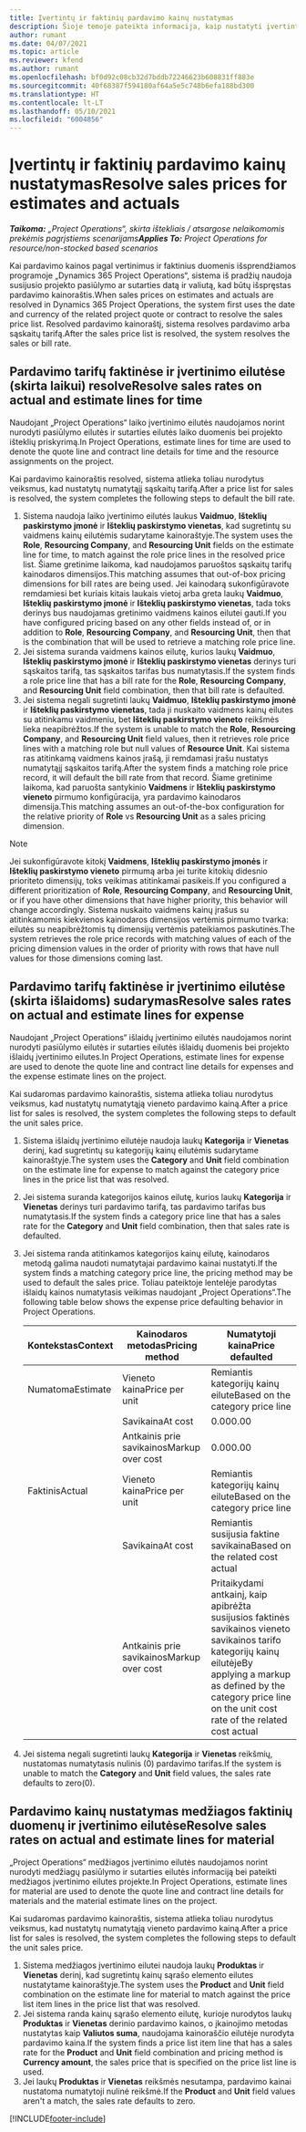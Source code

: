 ```yaml
---
title: Įvertintų ir faktinių pardavimo kainų nustatymas
description: Šioje temoje pateikta informacija, kaip nustatyti įvertintus ir faktinius pardavimo tarifus.
author: rumant
ms.date: 04/07/2021
ms.topic: article
ms.reviewer: kfend
ms.author: rumant
ms.openlocfilehash: bf0d92c08cb32d7bddb72246623b608831ff883e
ms.sourcegitcommit: 40f68387f594180af64a5e5c748b6efa188bd300
ms.translationtype: HT
ms.contentlocale: lt-LT
ms.lasthandoff: 05/10/2021
ms.locfileid: "6004856"
---
```

# <a name="resolve-sales-prices-for-estimates-and-actuals"></a><span data-ttu-id="e2d60-103">Įvertintų ir faktinių pardavimo kainų nustatymas</span><span class="sxs-lookup"><span data-stu-id="e2d60-103">Resolve sales prices for estimates and actuals</span></span>

<span data-ttu-id="e2d60-104">_**Taikoma:** „Project Operations“, skirta ištekliais / atsargose nelaikomomis prekėmis pagrįstiems scenarijams_</span><span class="sxs-lookup"><span data-stu-id="e2d60-104">_**Applies To:** Project Operations for resource/non-stocked based scenarios_</span></span>

<span data-ttu-id="e2d60-105">Kai pardavimo kainos pagal vertinimus ir faktinius duomenis išsprendžiamos programoje „Dynamics 365 Project Operations“, sistema iš pradžių naudoja susijusio projekto pasiūlymo ar sutarties datą ir valiutą, kad būtų išspręstas pardavimo kainoraštis.</span><span class="sxs-lookup"><span data-stu-id="e2d60-105">When sales prices on estimates and actuals are resolved in Dynamics 365 Project Operations, the system first uses the date and currency of the related project quote or contract to resolve the sales price list.</span></span> <span data-ttu-id="e2d60-106">Resolved pardavimo kainoraštį, sistema resolves pardavimo arba sąskaitų tarifą.</span><span class="sxs-lookup"><span data-stu-id="e2d60-106">After the sales price list is resolved, the system resolves the sales or bill rate.</span></span>

## <a name="resolve-sales-rates-on-actual-and-estimate-lines-for-time"></a><span data-ttu-id="e2d60-107">Pardavimo tarifų faktinėse ir įvertinimo eilutėse (skirta laikui) resolve</span><span class="sxs-lookup"><span data-stu-id="e2d60-107">Resolve sales rates on actual and estimate lines for time</span></span>

<span data-ttu-id="e2d60-108">Naudojant „Project Operations“ laiko įvertinimo eilutės naudojamos norint nurodyti pasiūlymo eilutės ir sutarties eilutės laiko duomenis bei projekto išteklių priskyrimą.</span><span class="sxs-lookup"><span data-stu-id="e2d60-108">In Project Operations, estimate lines for time are used to denote the quote line and contract line details for time and the resource assignments on the project.</span></span>

<span data-ttu-id="e2d60-109">Kai pardavimo kainoraštis resolved, sistema atlieka toliau nurodytus veiksmus, kad nustatytų numatytąjį sąskaitų tarifą.</span><span class="sxs-lookup"><span data-stu-id="e2d60-109">After a price list for sales is resolved, the system completes the following steps to default the bill rate.</span></span>

1. <span data-ttu-id="e2d60-110">Sistema naudoja laiko įvertinimo eilutės laukus **Vaidmuo**, **Išteklių paskirstymo įmonė** ir **Išteklių paskirstymo vienetas**, kad sugretintų su vaidmens kainų eilutėmis sudarytame kainoraštyje.</span><span class="sxs-lookup"><span data-stu-id="e2d60-110">The system uses the **Role**, **Resourcing Company**, and **Resourcing Unit** fields on the estimate line for time, to match against the role price lines in the resolved price list.</span></span> <span data-ttu-id="e2d60-111">Šiame gretinime laikoma, kad naudojamos paruoštos sąskaitų tarifų kainodaros dimensijos.</span><span class="sxs-lookup"><span data-stu-id="e2d60-111">This matching assumes that out-of-box pricing dimensions for bill rates are being used.</span></span> <span data-ttu-id="e2d60-112">Jei kainodarą sukonfigūravote remdamiesi bet kuriais kitais laukais vietoj arba greta laukų **Vaidmuo**, **Išteklių paskirstymo įmonė** ir **Išteklių paskirstymo vienetas**, tada toks derinys bus naudojamas gretinimo vaidmens kainos eilutei gauti.</span><span class="sxs-lookup"><span data-stu-id="e2d60-112">If you have configured pricing based on any other fields instead of, or in addition to **Role**, **Resourcing Company**, and **Resourcing Unit**, then that is the combination that will be used to retrieve a matching role price line.</span></span>
2. <span data-ttu-id="e2d60-113">Jei sistema suranda vaidmens kainos eilutę, kurios laukų **Vaidmuo**, **Išteklių paskirstymo įmonė** ir **Išteklių paskirstymo vienetas** derinys turi sąskaitos tarifą, tas sąskaitos tarifas bus numatytasis.</span><span class="sxs-lookup"><span data-stu-id="e2d60-113">If the system finds a role price line that has a bill rate for the **Role**, **Resourcing Company**, and **Resourcing Unit** field combination, then that bill rate is defaulted.</span></span>
3. <span data-ttu-id="e2d60-114">Jei sistema negali sugretinti laukų **Vaidmuo**, **Išteklių paskirstymo įmonė** ir **Išteklių paskirstymo vienetas**, tada ji nuskaito vaidmens kainų eilutes su atitinkamu vaidmeniu, bet **Išteklių paskirstymo vieneto** reikšmės lieka neapibrėžtos.</span><span class="sxs-lookup"><span data-stu-id="e2d60-114">If the system is unable to match the **Role**, **Resourcing Company**, and **Resourcing Unit** field values, then it retrieves role price lines with a matching role but null values of **Resource Unit**.</span></span> <span data-ttu-id="e2d60-115">Kai sistema ras atitinkamą vaidmens kainos įrašą, ji remdamasi įrašu nustatys numatytąjį sąskaitos tarifą.</span><span class="sxs-lookup"><span data-stu-id="e2d60-115">After the system finds a matching role price record, it will default the bill rate from that record.</span></span> <span data-ttu-id="e2d60-116">Šiame gretinime laikoma, kad paruošta santykinio **Vaidmens** ir **Išteklių paskirstymo vieneto** pirmumo konfigūracija, yra pardavimo kainodaros dimensija.</span><span class="sxs-lookup"><span data-stu-id="e2d60-116">This matching assumes an out-of-the-box configuration for the relative priority of **Role** vs **Resourcing Unit** as a sales pricing dimension.</span></span>

> [!NOTE]
> <span data-ttu-id="e2d60-117">Jei sukonfigūravote kitokį **Vaidmens**, **Išteklių paskirstymo įmonės** ir **Išteklių paskirstymo vieneto** pirmumą arba jei turite kitokių didesnio prioriteto dimensijų, toks veikimas atitinkamai pasikeis.</span><span class="sxs-lookup"><span data-stu-id="e2d60-117">If you configured a different prioritization of **Role**, **Resourcing Company**, and **Resourcing Unit**, or if you have other dimensions that have higher priority, this behavior will change accordingly.</span></span> <span data-ttu-id="e2d60-118">Sistema nuskaito vaidmens kainų įrašus su atitinkamomis kiekvienos kainodaros dimensijos vertėmis pirmumo tvarka: eilutės su neapibrėžtomis tų dimensijų vertėmis pateikiamos paskutinės.</span><span class="sxs-lookup"><span data-stu-id="e2d60-118">The system retrieves the role price records with matching values of each of the pricing dimension values in the order of priority with rows that have null values for those dimensions coming last.</span></span>

## <a name="resolve-sales-rates-on-actual-and-estimate-lines-for-expense"></a><span data-ttu-id="e2d60-119">Pardavimo tarifų faktinėse ir įvertinimo eilutėse (skirta išlaidoms) sudarymas</span><span class="sxs-lookup"><span data-stu-id="e2d60-119">Resolve sales rates on actual and estimate lines for expense</span></span>

<span data-ttu-id="e2d60-120">Naudojant „Project Operations“ išlaidų įvertinimo eilutės naudojamos norint nurodyti pasiūlymo eilutės ir sutarties eilutės išlaidų duomenis bei projekto išlaidų įvertinimo eilutes.</span><span class="sxs-lookup"><span data-stu-id="e2d60-120">In Project Operations, estimate lines for expense are used to denote the quote line and contract line details for expenses and the expense estimate lines on the project.</span></span>

<span data-ttu-id="e2d60-121">Kai sudaromas pardavimo kainoraštis, sistema atlieka toliau nurodytus veiksmus, kad nustatytų numatytąją vieneto pardavimo kainą.</span><span class="sxs-lookup"><span data-stu-id="e2d60-121">After a price list for sales is resolved, the system completes the following steps to default the unit sales price.</span></span>

1. <span data-ttu-id="e2d60-122">Sistema išlaidų įvertinimo eilutėje naudoja laukų **Kategorija** ir **Vienetas** derinį, kad sugretintų su kategorijų kainų eilutėmis sudarytame kainoraštyje.</span><span class="sxs-lookup"><span data-stu-id="e2d60-122">The system uses the **Category** and **Unit** field combination on the estimate line for expense to match against the category price lines in the price list that was resolved.</span></span>
2. <span data-ttu-id="e2d60-123">Jei sistema suranda kategorijos kainos eilutę, kurios laukų **Kategorija** ir **Vienetas** derinys turi pardavimo tarifą, tas pardavimo tarifas bus numatytasis.</span><span class="sxs-lookup"><span data-stu-id="e2d60-123">If the system finds a category price line that has a sales rate for the **Category** and **Unit** field combination, then that sales rate is defaulted.</span></span>
3. <span data-ttu-id="e2d60-124">Jei sistema randa atitinkamos kategorijos kainų eilutę, kainodaros metodą galima naudoti numatytajai pardavimo kainai nustatyti.</span><span class="sxs-lookup"><span data-stu-id="e2d60-124">If the system finds a matching category price line, the pricing method may be used to default the sales price.</span></span> <span data-ttu-id="e2d60-125">Toliau pateiktoje lentelėje parodytas išlaidų kainos numatytasis veikimas naudojant „Project Operations“.</span><span class="sxs-lookup"><span data-stu-id="e2d60-125">The following table below shows the expense price defaulting behavior in Project Operations.</span></span>

    | <span data-ttu-id="e2d60-126">Kontekstas</span><span class="sxs-lookup"><span data-stu-id="e2d60-126">Context</span></span> | <span data-ttu-id="e2d60-127">Kainodaros metodas</span><span class="sxs-lookup"><span data-stu-id="e2d60-127">Pricing method</span></span> | <span data-ttu-id="e2d60-128">Numatytoji kaina</span><span class="sxs-lookup"><span data-stu-id="e2d60-128">Price defaulted</span></span> |
    | --- | --- | --- |
    | <span data-ttu-id="e2d60-129">Numatoma</span><span class="sxs-lookup"><span data-stu-id="e2d60-129">Estimate</span></span> | <span data-ttu-id="e2d60-130">Vieneto kaina</span><span class="sxs-lookup"><span data-stu-id="e2d60-130">Price per unit</span></span> | <span data-ttu-id="e2d60-131">Remiantis kategorijų kainų eilute</span><span class="sxs-lookup"><span data-stu-id="e2d60-131">Based on the category price line</span></span> |
    | &nbsp; | <span data-ttu-id="e2d60-132">Savikaina</span><span class="sxs-lookup"><span data-stu-id="e2d60-132">At cost</span></span> | <span data-ttu-id="e2d60-133">0.00</span><span class="sxs-lookup"><span data-stu-id="e2d60-133">0.00</span></span> |
    | &nbsp; | <span data-ttu-id="e2d60-134">Antkainis prie savikainos</span><span class="sxs-lookup"><span data-stu-id="e2d60-134">Markup over cost</span></span> | <span data-ttu-id="e2d60-135">0.00</span><span class="sxs-lookup"><span data-stu-id="e2d60-135">0.00</span></span> |
    | <span data-ttu-id="e2d60-136">Faktinis</span><span class="sxs-lookup"><span data-stu-id="e2d60-136">Actual</span></span> | <span data-ttu-id="e2d60-137">Vieneto kaina</span><span class="sxs-lookup"><span data-stu-id="e2d60-137">Price per unit</span></span> | <span data-ttu-id="e2d60-138">Remiantis kategorijų kainų eilute</span><span class="sxs-lookup"><span data-stu-id="e2d60-138">Based on the category price line</span></span> |
    | &nbsp; | <span data-ttu-id="e2d60-139">Savikaina</span><span class="sxs-lookup"><span data-stu-id="e2d60-139">At cost</span></span> | <span data-ttu-id="e2d60-140">Remiantis susijusia faktine savikaina</span><span class="sxs-lookup"><span data-stu-id="e2d60-140">Based on the related cost actual</span></span> |
    | &nbsp; | <span data-ttu-id="e2d60-141">Antkainis prie savikainos</span><span class="sxs-lookup"><span data-stu-id="e2d60-141">Markup over cost</span></span> | <span data-ttu-id="e2d60-142">Pritaikydami antkainį, kaip apibrėžta susijusios faktinės savikainos vieneto savikainos tarifo kategorijų kainų eilutėje</span><span class="sxs-lookup"><span data-stu-id="e2d60-142">By applying a markup as defined by the category price line on the unit cost rate of the related cost actual</span></span> |

4. <span data-ttu-id="e2d60-143">Jei sistema negali sugretinti laukų **Kategorija** ir **Vienetas** reikšmių, nustatomas numatytasis nulinis (0) pardavimo tarifas.</span><span class="sxs-lookup"><span data-stu-id="e2d60-143">If the system is unable to match the **Category** and **Unit** field values, the sales rate defaults to zero(0).</span></span>

## <a name="resolve-sales-rates-on-actual-and-estimate-lines-for-material"></a><span data-ttu-id="e2d60-144">Pardavimo kainų nustatymas medžiagos faktinių duomenų ir įvertinimo eilutėse</span><span class="sxs-lookup"><span data-stu-id="e2d60-144">Resolve sales rates on actual and estimate lines for material</span></span>

<span data-ttu-id="e2d60-145">„Project Operations“ medžiagos įvertinimo eilutės naudojamos norint nurodyti medžiagų pasiūlymo ir sutarties eilutės informaciją bei pateikti medžiagos įvertinimo eilutes projekte.</span><span class="sxs-lookup"><span data-stu-id="e2d60-145">In Project Operations, estimate lines for material are used to denote the quote line and contract line details for materials and the material estimate lines on the project.</span></span>

<span data-ttu-id="e2d60-146">Kai sudaromas pardavimo kainoraštis, sistema atlieka toliau nurodytus veiksmus, kad nustatytų numatytąją vieneto pardavimo kainą.</span><span class="sxs-lookup"><span data-stu-id="e2d60-146">After a price list for sales is resolved, the system completes the following steps to default the unit sales price.</span></span>

1. <span data-ttu-id="e2d60-147">Sistema medžiagos įvertinimo eilutei naudoja laukų **Produktas** ir **Vienetas** derinį, kad sugretintų kainų sąrašo elemento eilutes nustatytame kainoraštyje.</span><span class="sxs-lookup"><span data-stu-id="e2d60-147">The system uses the **Product** and **Unit** field combination on the estimate line for material to match against the price list item lines in the price list that was resolved.</span></span>
2. <span data-ttu-id="e2d60-148">Jei sistema randa kainų sąrašo elemento eilutę, kurioje nurodytos laukų **Produktas** ir **Vienetas** derinio pardavimo kainos, o įkainojimo metodas nustatytas kaip **Valiutos suma**, naudojama kainoraščio eilutėje nurodyta pardavimo kaina.</span><span class="sxs-lookup"><span data-stu-id="e2d60-148">If the system finds a price list item line that has a sales rate for the **Product** and **Unit** field combination and pricing method is **Currency amount**, the sales price that is specified on the price list line is used.</span></span>
3. <span data-ttu-id="e2d60-149">Jei laukų **Produktas** ir **Vienetas** reikšmės nesutampa, pardavimo kainai nustatoma numatytoji nulinė reikšmė.</span><span class="sxs-lookup"><span data-stu-id="e2d60-149">If the **Product** and **Unit** field values aren't a match, the sales rate defaults to zero.</span></span>



[!INCLUDE[footer-include](../includes/footer-banner.md)]
